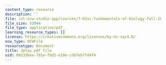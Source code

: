 ```yaml
---
content_type: resource
description: ''
file: /ol-ocw-studio-app/courses/7-01sc-fundamentals-of-biology-fall-2011/08233bee701efbd2e10ecdb7eb7fd4f4_TnpCMgtDPgk.pdf
file_size: 53944
file_type: application/pdf
learning_resource_types: []
license: https://creativecommons.org/licenses/by-nc-sa/4.0/
ocw_type: OCWFile
resourcetype: Document
title: 3play pdf file
uid: 08233bee-701e-fbd2-e10e-cdb7eb7fd4f4
---
```

